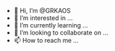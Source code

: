 - 👋 Hi, I’m @GRKAOS
- 👀 I’m interested in ...
- 🌱 I’m currently learning ...
- 💞️ I’m looking to collaborate on ...
- 📫 How to reach me ...

<!---
GRKAOS/GRKAOS is a ✨ special ✨ repository because its `README.md` (this file) appears on your GitHub profile.
You can click the Preview link to take a look at your changes.
--->
